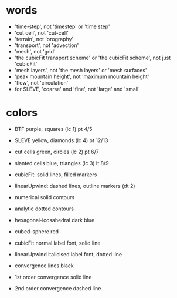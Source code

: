 # words

- 'time-step', not 'timestep' or 'time step'
- 'cut cell', not 'cut-cell'
- 'terrain', not 'orography'
- 'transport', not 'advection'
- 'mesh', not 'grid'
- 'the cubicFit transport scheme' or 'the cubicFit scheme', not just 'cubicFit'
- 'mesh layers', not 'the mesh layers' or 'mesh surfaces'
- 'peak mountain height', not 'maximum mountain height'
- 'flow', not 'circulation'
- for SLEVE, 'coarse' and 'fine', not 'large' and 'small'

# colors

- BTF purple, squares (lc 1) pt 4/5
- SLEVE yellow, diamonds (lc 4) pt 12/13
- cut cells green, circles (lc 2) pt 6/7
- slanted cells blue, triangles (lc 3) lt 8/9
- cubicFit: solid lines, filled markers
- linearUpwind: dashed lines, outline markers (dt 2)

- numerical solid contours
- analytic dotted contours

- hexagonal-icosahedral dark blue
- cubed-sphere red

- cubicFit normal label font, solid line
- linearUpwind italicised label font, dotted line
- convergence lines black
- 1st order convergence solid line
- 2nd order convergence dashed line
